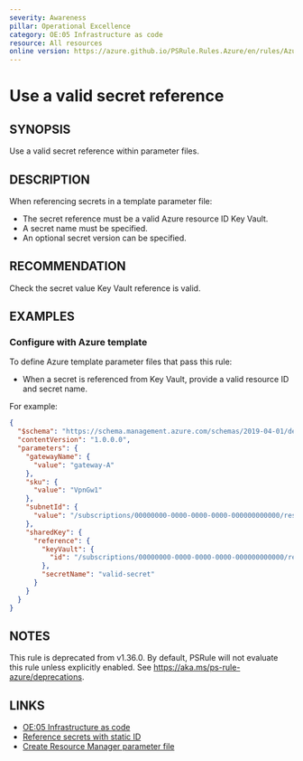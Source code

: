 ```yaml
---
severity: Awareness
pillar: Operational Excellence
category: OE:05 Infrastructure as code
resource: All resources
online version: https://azure.github.io/PSRule.Rules.Azure/en/rules/Azure.Template.ValidSecretRef/
---
```


# Use a valid secret reference

## SYNOPSIS

Use a valid secret reference within parameter files.

## DESCRIPTION

When referencing secrets in a template parameter file:

- The secret reference must be a valid Azure resource ID Key Vault.
- A secret name must be specified.
- An optional secret version can be specified.

## RECOMMENDATION

Check the secret value Key Vault reference is valid.

## EXAMPLES

### Configure with Azure template

To define Azure template parameter files that pass this rule:

- When a secret is referenced from Key Vault, provide a valid resource ID and secret name.

For example:

```json
{
  "$schema": "https://schema.management.azure.com/schemas/2019-04-01/deploymentParameters.json#",
  "contentVersion": "1.0.0.0",
  "parameters": {
    "gatewayName": {
      "value": "gateway-A"
    },
    "sku": {
      "value": "VpnGw1"
    },
    "subnetId": {
      "value": "/subscriptions/00000000-0000-0000-0000-000000000000/resourceGroups/test-rg/providers/Microsoft.Network/virtualNetworks/vnet-A/subnets/GatewaySubnet"
    },
    "sharedKey": {
      "reference": {
        "keyVault": {
          "id": "/subscriptions/00000000-0000-0000-0000-000000000000/resourceGroups/test-rg/providers/Microsoft.KeyVault/vaults/kv-001"
        },
        "secretName": "valid-secret"
      }
    }
  }
}
```

## NOTES

This rule is deprecated from v1.36.0.
By default, PSRule will not evaluate this rule unless explicitly enabled.
See https://aka.ms/ps-rule-azure/deprecations.

## LINKS

- [OE:05 Infrastructure as code](https://learn.microsoft.com/azure/well-architected/operational-excellence/infrastructure-as-code-design)
- [Reference secrets with static ID](https://learn.microsoft.com/azure/azure-resource-manager/templates/key-vault-parameter#reference-secrets-with-static-id)
- [Create Resource Manager parameter file](https://learn.microsoft.com/azure/azure-resource-manager/templates/parameter-files)
